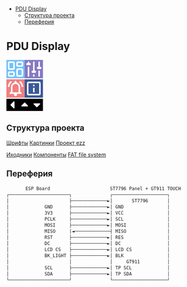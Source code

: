 
- [PDU Display](#pdu-display)
  - [Структура проекта](#структура-проекта)
  - [Переферия](#переферия)

# PDU Display

![alt](/icons/data.png)![alt](/icons/setting.png) <br>
![alt](/icons/notation.png)![alt](/icons/system.png) <br>
![alt](/icons/control_left.png)![alt](/icons/control_right.png)![alt](/icons/control_down.png) <br>


## Структура проекта

[Шрифты](/fonts/)
[Картинки](/icons/)
[Проект ezz](/ezz/)

[Иходники](/main/)
[Компоненты](/components/)
[FAT file system](/data/)


## Переферия

```
       ESP Board                      ST7796 Panel + GT911 TOUCH
┌──────────────────────┐              ┌────────────────────┐
│                      ├─────────────►│       ST7796       │
│             GND      ├─────────────►│ GND                │
│             3V3      ├─────────────►│ VCC                │
│             PCLK     ├─────────────►│ SCL                │
│             MOSI     ├─────────────►│ MOSI               │
│             MISO     |◄─────────────┤ MISO               │
│             RST      ├─────────────►│ RES                │
│             DC       ├─────────────►│ DC                 │
│             LCD CS   ├─────────────►│ LCD CS             │
│             BK_LIGHT ├─────────────►│ BLK                │
│                      │              │     GT911          │
│             SCL      ├─────────────►│ TP SCL             │
│             SDA      ├─────────────►│ TP SDA             │
└──────────────────────┘              └────────────────────┘
```
